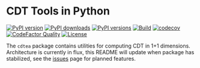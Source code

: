 # CDT Tools in Python

[![PyPI version](https://img.shields.io/pypi/v/cdtea)](https://pypi.org/project/cdtea/)
[![PyPI downloads](https://img.shields.io/pypi/dm/cdtea)](https://pypi.org/project/cdtea/)
[![PyPI versions](https://img.shields.io/pypi/pyversions/cdtea)](https://pypi.org/project/cdtea/)
[![Build](https://img.shields.io/travis/com/jacksonhenry3/CDT)](https://pypi.org/project/cdtea/)
[![codecov](https://codecov.io/gh/jacksonhenry3/CDT/branch/main/graph/badge.svg?token=G418VYV5LR)](undefined)
[![CodeFactor Quality](https://img.shields.io/codefactor/grade/github/jacksonhenry3/CDT?&label=codefactor)](https://pypi.org/project/cdtea/)
[![License](https://img.shields.io/github/license/jacksonhenry3/CDT?color=magenta&label=License)](https://pypi.org/project/cdtea/)

The `cdtea` package contains utilities for computing CDT in 1+1 dimensions. Architecture is currently in flux, this
README will update when package has stabilized, see the [issues](https://github.com/jacksonhenry3/CDT/issues) page for
planned features.




